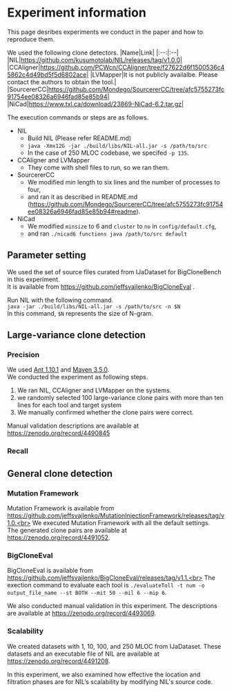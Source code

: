 # Experiment information

This page desribes experiments we conduct in the paper and how to reproduce them.

We used the following clone detectors.
|Name|Link|
|:--:|:--|
|NIL|https://github.com/kusumotolab/NIL/releases/tag/v1.0.0|
|CCAligner|https://github.com/PCWcn/CCAligner/tree/f27622d6f1500536c45862c4d49bd5f5d6802ace|
|LVMapper|It is not publicly availalbe. Please contact the authors to obtain the tool.|
|SourcererCC|https://github.com/Mondego/SourcererCC/tree/afc5755273fc91754ee08326a6946fad85e85b94|
|NiCad|https://www.txl.ca/download/23869-NiCad-6.2.tar.gz|

The execution commands or steps are as follows.
- NIL
  - Build NIL (Please refer README.md)
  - `java -Xmx12G -jar ./build/libs/NIL-all.jar -s /path/to/src`
  - In the case of 250 MLOC codebase, we specifed `-p 135`.
- CCAligner and LVMapper
  - They come with shell files to run, so we ran them.
- SourcererCC
  - We modified min length to six lines and the number of processes to four,
  - and ran it as described in README.md (https://github.com/Mondego/SourcererCC/tree/afc5755273fc91754ee08326a6946fad85e85b94#readme).
- NiCad
  - We modified `minsize` to 6 and `cluster` to `no` in `config/default.cfg`,
  - and ran `./nicad6 functions java /path/to/src default`

## Parameter setting

We used the set of source files curated from IJaDataset for BigCloneBench in this experiment.<br>
It is available from https://github.com/jeffsvajlenko/BigCloneEval .

Run NIL with the following command.<br>
`java -jar ./build/libs/NIL-all.jar -s /path/to/src -n $N`<br>
In this command, `$N` represents the size of N-gram.

## Large-variance clone detection

### Precision

We used [Ant 1.10.1](https://github.com/apache/ant/releases/tag/rel%2F1.10.1) and [Maven 3.5.0](https://github.com/apache/maven/releases/tag/maven-3.5.0).<br>
We conducted the experiment as following steps.
1. We ran NIL, CCAligner and LVMapper on the systems.
2. we randomly selected 100 large-variance clone pairs with more than ten lines for each tool and target system
3. We manually confirmed whether the clone pairs were correct.

Manual validation descriptions are available at https://zenodo.org/record/4490845

### Recall

## General clone detection

### Mutation Framework

Mutation Framework is available from https://github.com/jeffsvajlenko/MutationInjectionFramework/releases/tag/v1.0.<br>
We executed Mutation Framework with all the default settings.<br>
The generated clone pairs are available at https://zenodo.org/record/4491052.

### BigCloneEval

BigCloneEval is available from https://github.com/jeffsvajlenko/BigCloneEval/releases/tag/v1.1.<br>
The exection command to evaluate each tool is `./evaluateToll -t num -o output_file_name --st BOTH --mit 50 --mil 6 --mip 6`.

We also conducted manual validation in this experiment.
The descriptions are available at https://zenodo.org/record/4493069.

### Scalability

We created datasets with 1, 10, 100, and 250 MLOC from IJaDataset.
These datasets and an executable file of NIL are available at https://zenodo.org/record/4491208.

In this experiment, we also examined how effective the location and filtration phases are for NIL’s scalability
by modifying NIL's source code.
